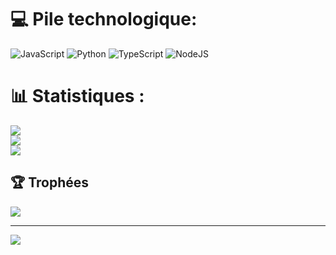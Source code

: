 
# 💻 Pile technologique:
![JavaScript](https://img.shields.io/badge/javascript-%23323330.svg?style=for-the-badge&logo=javascript&logoColor=%23F7DF1E) ![Python](https://img.shields.io/badge/python-3670A0?style=for-the-badge&logo=python&logoColor=ffdd54) ![TypeScript](https://img.shields.io/badge/typescript-%23007ACC.svg?style=for-the-badge&logo=typescript&logoColor=white) ![NodeJS](https://img.shields.io/badge/node.js-6DA55F?style=for-the-badge&logo=node.js&logoColor=white)
# 📊 Statistiques :
![](https://github-readme-stats.vercel.app/api?username=MaitreAntho&theme=ambient_gradient&hide_border=false&include_all_commits=true&count_private=true)<br/>
![](https://github-readme-streak-stats.herokuapp.com/?user=MaitreAntho&theme=ambient_gradient&hide_border=false)<br/>
![](https://github-readme-stats.vercel.app/api/top-langs/?username=MaitreAntho&theme=ambient_gradient&hide_border=false&include_all_commits=true&count_private=true&layout=compact)

## 🏆 Trophées
![](https://github-profile-trophy.vercel.app/?username=MaitreAntho&theme=radical&no-frame=false&no-bg=true&margin-w=4)

---
[![](https://visitcount.itsvg.in/api?id=MaitreAntho&icon=9&color=0)](https://visitcount.itsvg.in)
